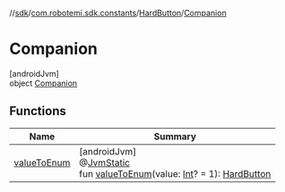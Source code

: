 //[sdk](../../../../index.md)/[com.robotemi.sdk.constants](../../index.md)/[HardButton](../index.md)/[Companion](index.md)

# Companion

[androidJvm]\
object [Companion](index.md)

## Functions

| Name | Summary |
|---|---|
| [valueToEnum](value-to-enum.md) | [androidJvm]<br>@[JvmStatic](https://kotlinlang.org/api/latest/jvm/stdlib/kotlin.jvm/-jvm-static/index.html)<br>fun [valueToEnum](value-to-enum.md)(value: [Int](https://kotlinlang.org/api/latest/jvm/stdlib/kotlin/-int/index.html)? = 1): [HardButton](../index.md) |
